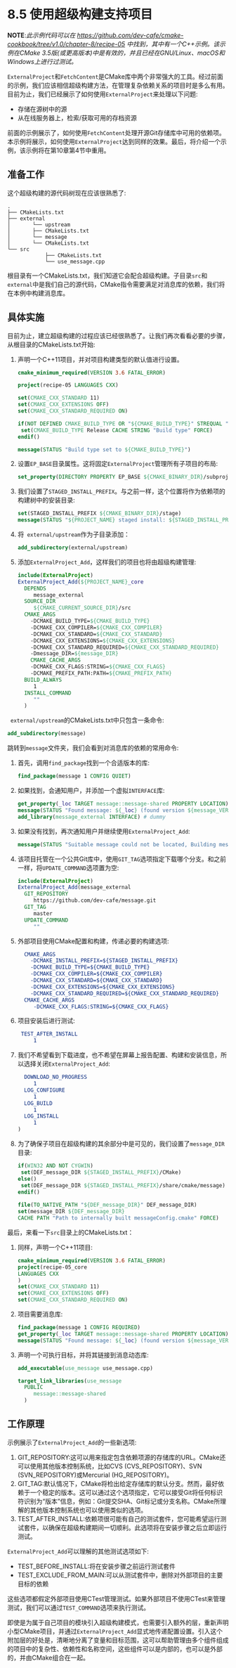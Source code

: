 # 8.5 使用超级构建支持项目

**NOTE**:*此示例代码可以在 https://github.com/dev-cafe/cmake-cookbook/tree/v1.0/chapter-8/recipe-05 中找到，其中有一个C++示例。该示例在CMake 3.5版(或更高版本)中是有效的，并且已经在GNU/Linux、macOS和Windows上进行过测试。*

`ExternalProject`和`FetchContent`是CMake库中两个非常强大的工具。经过前面的示例，我们应该相信超级构建方法，在管理复杂依赖关系的项目时是多么有用。目前为止，我们已经展示了如何使用`ExternalProject`来处理以下问题:

* 存储在源树中的源
* 从在线服务器上，检索/获取可用的存档资源

前面的示例展示了，如何使用`FetchContent`处理开源Git存储库中可用的依赖项。本示例将展示，如何使用`ExternalProject`达到同样的效果。最后，将介绍一个示例，该示例将在第10章第4节中重用。

## 准备工作

这个超级构建的源代码树现在应该很熟悉了:

```shell
.
├── CMakeLists.txt
├── external
│ 		└── upstream
│ 		├── CMakeLists.txt
│ 		└── message
│ 		└── CMakeLists.txt
└── src
			├── CMakeLists.txt
			└── use_message.cpp
```

根目录有一个CMakeLists.txt，我们知道它会配合超级构建。子目录`src`和`external`中是我们自己的源代码，CMake指令需要满足对消息库的依赖，我们将在本例中构建消息库。

## 具体实施

目前为止，建立超级构建的过程应该已经很熟悉了。让我们再次看看必要的步骤，从根目录的CMakeLists.txt开始:

1. 声明一个C++11项目，并对项目构建类型的默认值进行设置。

   ```cmake
   cmake_minimum_required(VERSION 3.6 FATAL_ERROR)
   
   project(recipe-05 LANGUAGES CXX)
   
   set(CMAKE_CXX_STANDARD 11)
   set(CMAKE_CXX_EXTENSIONS OFF)
   set(CMAKE_CXX_STANDARD_REQUIRED ON)
   
   if(NOT DEFINED CMAKE_BUILD_TYPE OR "${CMAKE_BUILD_TYPE}" STREQUAL "")
   	set(CMAKE_BUILD_TYPE Release CACHE STRING "Build type" FORCE)
   endif()
   
   message(STATUS "Build type set to ${CMAKE_BUILD_TYPE}")
   ```

2. 设置`EP_BASE`目录属性。这将固定`ExternalProject`管理所有子项目的布局:

   ```cmake
   set_property(DIRECTORY PROPERTY EP_BASE ${CMAKE_BINARY_DIR}/subprojects)
   ```

3. 我们设置了`STAGED_INSTALL_PREFIX`。与之前一样，这个位置将作为依赖项的构建树中的安装目录:

   ```cmake
   set(STAGED_INSTALL_PREFIX ${CMAKE_BINARY_DIR}/stage)
   message(STATUS "${PROJECT_NAME} staged install: ${STAGED_INSTALL_PREFIX}")
   ```

4. 将` external/upstream`作为子目录添加：

   ```cmake
   add_subdirectory(external/upstream)
   ```

5. 添加`ExternalProject_Add`，这样我们的项目也将由超级构建管理:

   ```cmake
   include(ExternalProject)
   ExternalProject_Add(${PROJECT_NAME}_core
     DEPENDS
     	message_external
     SOURCE_DIR
     	${CMAKE_CURRENT_SOURCE_DIR}/src
     CMAKE_ARGS
       -DCMAKE_BUILD_TYPE=${CMAKE_BUILD_TYPE}
       -DCMAKE_CXX_COMPILER=${CMAKE_CXX_COMPILER}
       -DCMAKE_CXX_STANDARD=${CMAKE_CXX_STANDARD}
       -DCMAKE_CXX_EXTENSIONS=${CMAKE_CXX_EXTENSIONS}
       -DCMAKE_CXX_STANDARD_REQUIRED=${CMAKE_CXX_STANDARD_REQUIRED}
       -Dmessage_DIR=${message_DIR}
       CMAKE_CACHE_ARGS
       -DCMAKE_CXX_FLAGS:STRING=${CMAKE_CXX_FLAGS}
       -DCMAKE_PREFIX_PATH:PATH=${CMAKE_PREFIX_PATH}
     BUILD_ALWAYS
     	1
     INSTALL_COMMAND
     	""
     )
   ```

` external/upstream`的CMakeLists.txt中只包含一条命令:

```cmake
add_subdirectory(message)
```

跳转到`message`文件夹，我们会看到对消息库的依赖的常用命令:

1. 首先，调用`find_package`找到一个合适版本的库:

   ```cmake
   find_package(message 1 CONFIG QUIET)
   ```

2. 如果找到，会通知用户，并添加一个虚拟`INTERFACE`库:

   ```cmake
   get_property(_loc TARGET message::message-shared PROPERTY LOCATION)
   message(STATUS "Found message: ${_loc} (found version ${message_VERSION})")
   add_library(message_external INTERFACE) # dummy
   ```

3. 如果没有找到，再次通知用户并继续使用`ExternalProject_Add`:

   ```cmake
   message(STATUS "Suitable message could not be located, Building message instead.")
   ```

4. 该项目托管在一个公共Git库中，使用`GIT_TAG`选项指定下载哪个分支。和之前一样，将`UPDATE_COMMAND`选项置为空:

   ```cmake
   include(ExternalProject)
   ExternalProject_Add(message_external
     GIT_REPOSITORY
     	https://github.com/dev-cafe/message.git
     GIT_TAG
     	master
     UPDATE_COMMAND
     	""
   ```

5. 外部项目使用CMake配置和构建，传递必要的构建选项:

   ```cmake
     CMAKE_ARGS
       -DCMAKE_INSTALL_PREFIX=${STAGED_INSTALL_PREFIX}
       -DCMAKE_BUILD_TYPE=${CMAKE_BUILD_TYPE}
       -DCMAKE_CXX_COMPILER=${CMAKE_CXX_COMPILER}
       -DCMAKE_CXX_STANDARD=${CMAKE_CXX_STANDARD}
       -DCMAKE_CXX_EXTENSIONS=${CMAKE_CXX_EXTENSIONS}
       -DCMAKE_CXX_STANDARD_REQUIRED=${CMAKE_CXX_STANDARD_REQUIRED}
     CMAKE_CACHE_ARGS
     	-DCMAKE_CXX_FLAGS:STRING=${CMAKE_CXX_FLAGS}
   ```

6. 项目安装后进行测试:

   ```cmake
   	TEST_AFTER_INSTALL
   		1
   ```

7. 我们不希望看到下载进度，也不希望在屏幕上报告配置、构建和安装信息，所以选择关闭`ExternalProject_Add`:

   ```cmake
     DOWNLOAD_NO_PROGRESS
     	1
     LOG_CONFIGURE
     	1
     LOG_BUILD
     	1
     LOG_INSTALL
     	1
   )
   ```

8. 为了确保子项目在超级构建的其余部分中是可见的，我们设置了`message_DIR`目录:

   ```cmake
   if(WIN32 AND NOT CYGWIN)
   	set(DEF_message_DIR ${STAGED_INSTALL_PREFIX}/CMake)
   else()
   	set(DEF_message_DIR ${STAGED_INSTALL_PREFIX}/share/cmake/message)
   endif()
   	
   file(TO_NATIVE_PATH "${DEF_message_DIR}" DEF_message_DIR)
   set(message_DIR ${DEF_message_DIR}
   CACHE PATH "Path to internally built messageConfig.cmake" FORCE)
   ```

最后，来看一下`src`目录上的CMakeLists.txt：

1. 同样，声明一个C++11项目:

   ```cmake
   cmake_minimum_required(VERSION 3.6 FATAL_ERROR)
   project(recipe-05_core
   LANGUAGES CXX
   )
   set(CMAKE_CXX_STANDARD 11)
   set(CMAKE_CXX_EXTENSIONS OFF)
   set(CMAKE_CXX_STANDARD_REQUIRED ON)
   ```

2. 项目需要消息库:

   ```cmake
   find_package(message 1 CONFIG REQUIRED)
   get_property(_loc TARGET message::message-shared PROPERTY LOCATION)
   message(STATUS "Found message: ${_loc} (found version ${message_VERSION})")
   ```

3. 声明一个可执行目标，并将其链接到消息动态库:

   ```cmake
   add_executable(use_message use_message.cpp)
   
   target_link_libraries(use_message
     PUBLIC
     	message::message-shared
     )
   ```

## 工作原理

示例展示了`ExternalProject_Add`的一些新选项:

1. GIT_REPOSITORY:这可以用来指定包含依赖项源的存储库的URL。CMake还可以使用其他版本控制系统，比如CVS (CVS_REPOSITORY)、SVN (SVN_REPOSITORY)或Mercurial (HG_REPOSITORY)。
2. GIT_TAG:默认情况下，CMake将检出给定存储库的默认分支。然而，最好依赖于一个稳定的版本。这可以通过这个选项指定，它可以接受Git将任何标识符识别为“版本”信息，例如：Git提交SHA、Git标记或分支名称。CMake所理解的其他版本控制系统也可以使用类似的选项。
3. TEST_AFTER_INSTALL:依赖项很可能有自己的测试套件，您可能希望运行测试套件，以确保在超级构建期间一切顺利。此选项将在安装步骤之后立即运行测试。

`ExternalProject_Add`可以理解的其他测试选项如下:

* TEST_BEFORE_INSTALL:将在安装步骤之前运行测试套件
* TEST_EXCLUDE_FROM_MAIN:可以从测试套件中，删除对外部项目的主要目标的依赖

这些选项都假定外部项目使用CTest管理测试。如果外部项目不使用CTest来管理测试，我们可以通过`TEST_COMMAND`选项来执行测试。

即使是为属于自己项目的模块引入超级构建模式，也需要引入额外的层，重新声明小型CMake项目，并通过`ExternalProject_Add`显式地传递配置设置。引入这个附加层的好处是，清晰地分离了变量和目标范围，这可以帮助管理由多个组件组成的项目中的复杂性、依赖性和名称空间，这些组件可以是内部的，也可以是外部的，并由CMake组合在一起。

